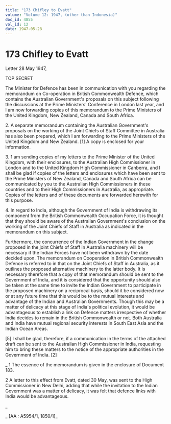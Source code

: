 ```yaml
---
title: "173 Chifley to Evatt"
volume: "Volume 12: 1947, (other than Indonesia)"
doc_id: 4855
vol_id: 12
date: 1947-05-28
---
```


# 173 Chifley to Evatt

Letter 28 May 1947,

TOP SECRET

The Minister for Defence has been in communication with you regarding the memorandum on Co-operation in British Commonwealth Defence, which contains the Australian Government's proposals on this subject following the discussions at the Prime Ministers' Conference in London last year, and I am now forwarding copies of this memorandum to the Prime Ministers of the United Kingdom, New Zealand, Canada and South Africa.

2\. A separate memorandum containing the Australian Government's proposals on the working of the Joint Chiefs of Staff Committee in Australia has also been prepared, which I am forwarding to the Prime Ministers of the United Kingdom and New Zealand. [1] A copy is enclosed for your information.

3\. 1 am sending copies of my letters to the Prime Minister of the United Kingdom, with their enclosures, to the Australian High Commissioner in London and to the United Kingdom High Commissioner in Canberra, and I shall be glad if copies of the letters and enclosures which have been sent to the Prime Ministers of New Zealand, Canada and South Africa can be communicated by you to the Australian High Commissioners in these countries and to their High Commissioners in Australia, as appropriate. Copies of the letters and of these documents are forwarded herewith for this purpose.

4\. In regard to India, although the Government of India is withdrawing its component from the British Commonwealth Occupation Force, it is thought that they should be aware of the Australian Government's conclusion on the working of the Joint Chiefs of Staff in Australia as indicated in the memorandum on this subject.

Furthermore, the concurrence of the Indian Government in the change proposed in the joint Chiefs of Staff in Australia machinery will be necessary if the Indian Forces have not been withdrawn by the date decided upon. The memorandum on Cooperation in British Commonwealth Defence is referred to in that on the Joint Chiefs of Staff in Australia, as it outlines the proposed alternative machinery to the latter body. It is necessary therefore that a copy of that memorandum should be sent to the Government of India, and it is considered that the opportunity should also be taken at the same time to invite the Indian Government to participate in the proposed machinery on a reciprocal basis, should it be considered now or at any future time that this would be to the mutual interests and advantage of the Indian and Australian Governments. Though this may be a matter of delicacy at this stage of India's political evolution, it would be advantageous to establish a link on Defence matters irrespective of whether India decides to remain in the British Commonwealth or not. Both Australia and India have mutual regional security interests in South East Asia and the Indian Ocean Areas.

[5] I shall be glad, therefore, if a communication in the terms of the attached draft can be sent to the Australian High Commissioner in India, requesting him to bring these matters to the notice of the appropriate authorities in the Government of India. [2]

_ 1 The essence of the memorandum is given in the enclosure of Document 183.

2 A letter to this effect from Evatt, dated 30 May, was sent to the High Commissioner in New Delhi, adding that while the invitation to the Indian Government was a matter of delicacy, it was felt that defence links with India would be advantageous.

_

_ [AA : A5954/1, 1850/1]_
